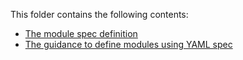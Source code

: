 This folder contains the following contents:

* [The module spec definition](module-spec-definition.md)
* [The guidance to define modules using YAML spec](module-spec-guidance.md)

